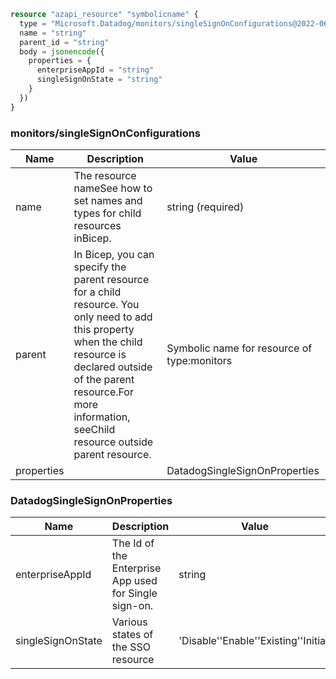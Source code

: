 ```terraform
resource "azapi_resource" "symbolicname" {
  type = "Microsoft.Datadog/monitors/singleSignOnConfigurations@2022-06-01"
  name = "string"
  parent_id = "string"
  body = jsonencode({
    properties = {
      enterpriseAppId = "string"
      singleSignOnState = "string"
    }
  })
}

```

### monitors/singleSignOnConfigurations

| Name | Description | Value |
|-|-|-|
| name | The resource nameSee how to set names and types for child resources inBicep. | string (required) |
| parent | In Bicep, you can specify the parent resource for a child resource. You only need to add this property when the child resource is declared outside of the parent resource.For more information, seeChild resource outside parent resource. | Symbolic name for resource of type:monitors |
| properties |  | DatadogSingleSignOnProperties |


### DatadogSingleSignOnProperties

| Name | Description | Value |
|-|-|-|
| enterpriseAppId | The Id of the Enterprise App used for Single sign-on. | string |
| singleSignOnState | Various states of the SSO resource | 'Disable''Enable''Existing''Initial' |



